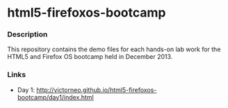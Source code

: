 html5-firefoxos-bootcamp
=====

### Description
This repository contains the demo files for each hands-on lab work for the HTML5 and Firefox OS bootcamp held in December 2013.

### Links

- Day 1: http://victorneo.github.io/html5-firefoxos-bootcamp/day1/index.html

